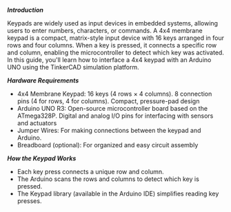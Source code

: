 ***Introduction***



Keypads are widely used as input devices in embedded systems, allowing users to enter numbers, characters, or commands. A 4x4 membrane keypad is a compact, matrix-style input device with 16 keys arranged in four rows and four columns. When a key is pressed, it connects a specific row and column, enabling the microcontroller to detect which key was activated. In this guide, you'll learn how to interface a 4x4 keypad with an Arduino UNO using the TinkerCAD simulation platform.



***Hardware Requirements***



* 4x4 Membrane Keypad: 16 keys (4 rows × 4 columns). 8 connection pins (4 for rows, 4 for columns). Compact, pressure-pad design
* Arduino UNO R3: Open-source microcontroller board based on the ATmega328P. Digital and analog I/O pins for interfacing with sensors and actuators
* Jumper Wires: For making connections between the keypad and Arduino.
* Breadboard (optional): For organized and easy circuit assembly



***How the Keypad Works***



* Each key press connects a unique row and column.
* The Arduino scans the rows and columns to detect which key is pressed.
* The Keypad library (available in the Arduino IDE) simplifies reading key presses.
